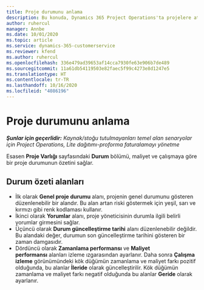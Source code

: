 ```yaml
---
title: Proje durumunu anlama
description: Bu konuda, Dynamics 365 Project Operations'ta projelere atanan durumu hakkında bilgiler sağlanmaktadır.
author: ruhercul
manager: Annbe
ms.date: 10/01/2020
ms.topic: article
ms.service: dynamics-365-customerservice
ms.reviewer: kfend
ms.author: ruhercul
ms.openlocfilehash: 336e479ad39653af14cca7930fe63e906b7de489
ms.sourcegitcommit: 11a61db54119503e82faec5f99c4273e8d1247e5
ms.translationtype: HT
ms.contentlocale: tr-TR
ms.lasthandoff: 10/16/2020
ms.locfileid: "4086196"
---
```

# <a name="understand-project-status"></a>Proje durumunu anlama

_**Şunlar için geçerlidir:** Kaynak/stoğu tutulmayanları temel alan senaryolar için Project Operations, Lite dağıtımı-proforma faturalamayı yönetme_


Esasen **Proje Varlığı** sayfasındaki **Durum** bölümü, maliyet ve çalışmaya göre bir proje durumunun özetini sağlar.


## <a name="status-summary-fields"></a>Durum özeti alanları

- İlk olarak **Genel proje durumu** alanı, projenin genel durumunu gösteren düzenlenebilir bir alandır. Bu alan artan riski göstermek için yeşil, sarı ve kırmızı gibi renk kodlaması kullanır. 
- İkinci olarak **Yorumlar** alanı, proje yöneticisinin durumla ilgili belirli yorumlar girmesini sağlar. 
- Üçüncü olarak **Durum güncelleştirme tarihi** alanı düzenlenebilir değildir. Bu alandaki değer, durumun son güncelleştirme tarihini gösteren bir zaman damgasıdır.
- Dördüncü olarak **Zamanlama performansı** ve **Maliyet performansı** alanları izleme ızgarasından ayarlanır. Daha sonra **Çalışma izleme** görünümündeki kök düğümün zamanlama ve maliyet farkı pozitif olduğunda, bu alanlar **İleride** olarak güncelleştirilir. Kök düğümün zamanlama ve maliyet farkı negatif olduğunda bu alanlar **Geride** olarak ayarlanır.
